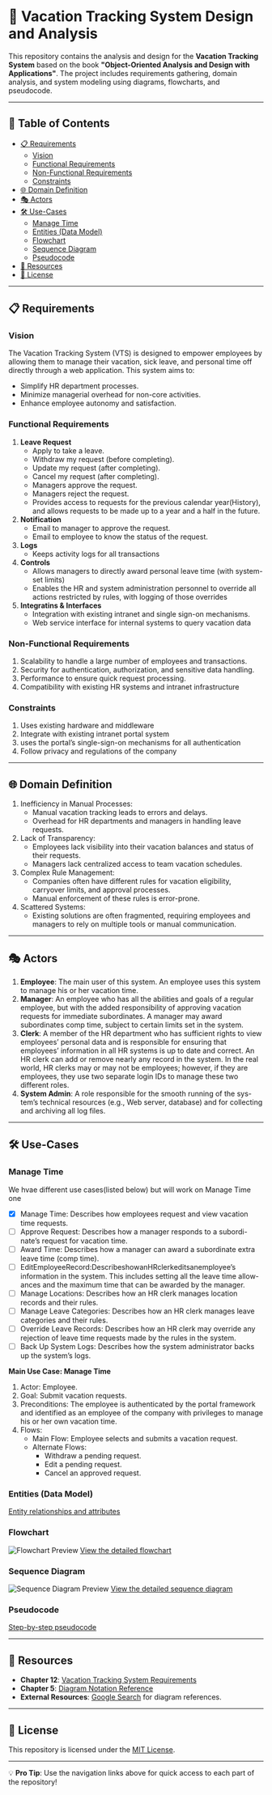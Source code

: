 # 🌴 Vacation Tracking System Design and Analysis

This repository contains the analysis and design for the **Vacation Tracking System** based on the book **"Object-Oriented Analysis and Design with Applications"**. The project includes requirements gathering, domain analysis, and system modeling using diagrams, flowcharts, and pseudocode.

---

## 📖 Table of Contents

- [📋 Requirements](#-requirements)
  - [Vision](#vision)
  - [Functional Requirements](#functional-requirements)
  - [Non-Functional Requirements](#non-functional-requirements)
  - [Constraints](#constraints)
- [🌐 Domain Definition](#-domain-definition)
- [🎭 Actors](#-actors)
- [🛠️ Use-Cases](#️-use-cases)
  - [Manage Time](#manage-time)
  - [Entities (Data Model)](#entities-data-model)
  - [Flowchart](#flowchart)
  - [Sequence Diagram](#sequence-diagram)
  - [Pseudocode](#pseudocode)
- [📂 Resources](#-resources)
- [📜 License](#-license)

---

## 📋 Requirements

### Vision
The Vacation Tracking System (VTS) is designed to empower employees by allowing them to manage their vacation, sick leave, and personal time off directly through a web application. This system aims to:
- Simplify HR department processes.
- Minimize managerial overhead for non-core activities.
- Enhance employee autonomy and satisfaction.

### Functional Requirements
1. **Leave Request**
   - Apply to take a leave.
   - Withdraw my request (before completing).
   - Update my request (after completing).
   - Cancel my request (after completing).
   - Managers approve the request.
   - Managers reject the request.
   - Provides access to requests for the previous calendar year(History), and allows requests to be made up to a year and a half in the future.
2. **Notification**
   - Email to manager to approve the request.
   - Email to employee to know the status of the request.
3. **Logs**
   - Keeps activity logs for all transactions
4. **Controls**
   - Allows managers to directly award personal leave time (with system-set limits)
   - Enables the HR and system administration personnel to override all actions restricted by rules, with logging of those overrides
5. **Integratins & Interfaces**
   - Integration with existing intranet and single sign-on mechanisms.
   - Web service interface for internal systems to query vacation data
  
### Non-Functional Requirements
1. Scalability to handle a large number of employees and transactions.
2. Security for authentication, authorization, and sensitive data handling.
3. Performance to ensure quick request processing.
4. Compatibility with existing HR systems and intranet infrastructure

### Constraints
1. Uses existing hardware and middleware
2. Integrate with existing intranet portal system
3. uses the portal’s single-sign-on mechanisms for all authentication
4. Follow privacy and regulations of the company

---

## 🌐 Domain Definition
1. Inefficiency in Manual Processes:
   - Manual vacation tracking leads to errors and delays.
   - Overhead for HR departments and managers in handling leave requests.
2. Lack of Transparency:
   - Employees lack visibility into their vacation balances and status of their requests.
   - Managers lack centralized access to team vacation schedules.
3. Complex Rule Management:
   - Companies often have different rules for vacation eligibility, carryover limits, and approval processes.
   - Manual enforcement of these rules is error-prone.
4. Scattered Systems:
   - Existing solutions are often fragmented, requiring employees and managers to rely on multiple tools or manual communication.

---

## 🎭 Actors
1. **Employee**: The main user of this system. An employee uses this system to manage his or her vacation time.
2. **Manager**: An employee who has all the abilities and goals of a regular employee, but with the added responsibility of approving vacation requests for immediate subordinates. A manager may award subordinates comp time, subject to certain limits set in the system.
3. **Clerk**: A member of the HR department who has sufficient rights to view employees’ personal data and is responsible for ensuring that employees’ information in all HR systems is up to date and correct. An HR clerk can add or remove nearly any record in the system. In the real world, HR clerks may or may not be employees; however, if they are employees, they use two separate login IDs to manage these two different roles.
4. **System Admin**: A role responsible for the smooth running of the sys- tem’s technical resources (e.g., Web server, database) and for collecting and archiving all log files.

---

## 🛠️ Use-Cases

### Manage Time
We hvae different use cases(listed below) but will work on Manage Time one

- [x] Manage Time: Describes how employees request and view vacation time requests.
- [ ] Approve Request: Describes how a manager responds to a subordi- nate’s request for vacation time.
- [ ] Award Time: Describes how a manager can award a subordinate extra leave time (comp time).
- [ ] EditEmployeeRecord:DescribeshowanHRclerkeditsanemployee’s information in the system. This includes setting all the leave time allow- ances and the maximum time that can be awarded by the manager.
- [ ] Manage Locations: Describes how an HR clerk manages location records and their rules.
- [ ] Manage Leave Categories: Describes how an HR clerk manages leave categories and their rules.
- [ ] Override Leave Records: Describes how an HR clerk may override any rejection of leave time requests made by the rules in the system.
- [ ] Back Up System Logs: Describes how the system administrator backs up the system’s logs.

**Main Use Case: Manage Time**
1. Actor: Employee.
2. Goal: Submit vacation requests.
3. Preconditions: The employee is authenticated by the portal framework and identified as an employee of the company with privileges to manage his or her own vacation time.
4. Flows:
   - Main Flow: Employee selects and submits a vacation request.
   - Alternate Flows:
     - Withdraw a pending request.
     - Edit a pending request.
     - Cancel an approved request​.


### Entities (Data Model)
[Entity relationships and attributes](./docs/entities.md)

### Flowchart
![Flowchart Preview](./assets/flowchart.png)
[View the detailed flowchart](./docs/flowchart.md)

### Sequence Diagram
![Sequence Diagram Preview](./assets/sequence-diagram.png)
[View the detailed sequence diagram](./docs/sequence-diagram.md)

### Pseudocode
[Step-by-step pseudocode](./docs/pseudocode.md)

---

## 📂 Resources

- **Chapter 12**: [Vacation Tracking System Requirements](#link-to-chapter-12-if-available)
- **Chapter 5**: [Diagram Notation Reference](#link-to-chapter-5-if-available)
- **External Resources**: [Google Search](https://www.google.com) for diagram references.

---

## 📜 License

This repository is licensed under the [MIT License](LICENSE).

---

💡 **Pro Tip**: Use the navigation links above for quick access to each part of the repository!

